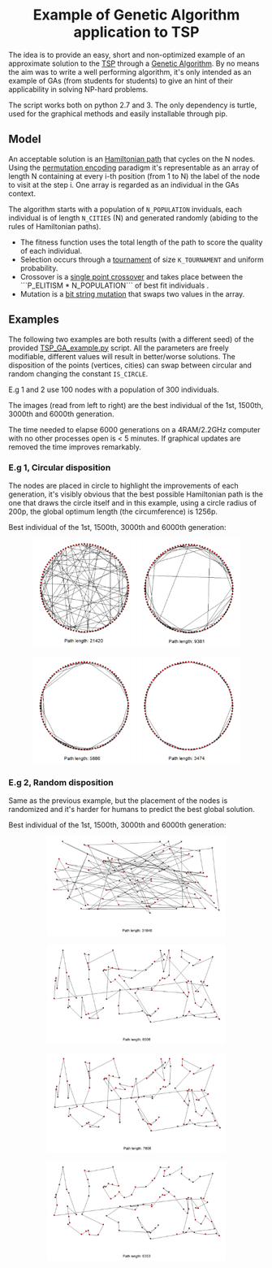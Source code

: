 <h1 align="center"><b>Example of Genetic Algorithm application to TSP</b></h1>

The idea is to provide an easy, short and non-optimized example of an approximate solution to the [TSP](https://en.wikipedia.org/wiki/Travelling_salesman_problem) through a [Genetic Algorithm](https://en.wikipedia.org/wiki/Genetic_algorithm). 
By no means the aim was to write a well performing algorithm, it's only intended as an example of GAs (from students for students) to give an hint of their applicability in solving NP-hard problems. 

The script works both on python 2.7 and 3. The only dependency is turtle, used for the graphical methods and easily installable through pip.

## Model
An acceptable solution is an [Hamiltonian path](https://en.wikipedia.org/wiki/Hamiltonian_path) that cycles on the N nodes. Using the [permutation encoding](https://www.obitko.com/tutorials/genetic-algorithms/encoding.php) paradigm it's representable as an array of length N containing at every i-th position (from 1 to N) the label of the node to visit at the step i. One array is regarded as an individual in the GAs context.

The algorithm starts with a population of ```N_POPULATION``` inviduals, each individual is of length ```N_CITIES``` (N) and generated randomly (abiding to the rules of Hamiltonian paths). 

- The fitness function uses the total length of the path to score the quality of each individual.
- Selection occurs through a [tournament](https://en.wikipedia.org/wiki/Tournament_selection) of size ```K_TOURNAMENT``` and uniform probability.
- Crossover is a [single point crossover](https://en.wikipedia.org/wiki/Crossover_(genetic_algorithm)) and takes place between the ```P_ELITISM * N_POPULATION``` of best fit individuals .
- Mutation is a [bit string mutation](https://en.wikipedia.org/wiki/Mutation_(genetic_algorithm)) that swaps two values in the array.

## Examples
The following two examples are both results (with a different seed) of the provided [TSP_GA_example.py](https://github.com/Mark-Zampedroni/genetic-algorithm-example-TSP/blob/main/TSP_GA_example.py) script. All the parameters are freely modifiable, different values will result in better/worse solutions. The disposition of the points (vertices, cities) can swap between circular and random changing the constant ```IS_CIRCLE```.

E.g 1 and 2 use 100 nodes with a population of 300 individuals.

The images (read from left to right) are the best individual of the 1st, 1500th, 3000th and 6000th generation.

The time needed to elapse 6000 generations on a 4RAM/2.2GHz computer with no other processes open is < 5 minutes. If graphical updates are removed the time improves remarkably. 

### E.g 1, Circular disposition
The nodes are placed in circle to highlight the improvements of each generation, it's visibly obvious that the best possible Hamiltonian path is the one that draws the circle itself and in this example, using a circle radius of 200p, the global optimum length (the circumference) is 1256p. 

Best individual of the 1st, 1500th, 3000th and 6000th generation:

<p align="center" width="100%">
    <img width="40%" src="https://github.com/Mark-Zampedroni/genetic-algorithm-example-TSP/blob/main/images/cricle/GC1p.png"> 
    <img width="40%" src="https://github.com/Mark-Zampedroni/genetic-algorithm-example-TSP/blob/main/images/cricle/GC1500.png"> 
</p>
<p align="center" width="100%">
    <img width="40%" src="https://github.com/Mark-Zampedroni/genetic-algorithm-example-TSP/blob/main/images/cricle/GC3000p.png"> 
    <img width="40%" src="https://github.com/Mark-Zampedroni/genetic-algorithm-example-TSP/blob/main/images/cricle/GC6000p.png"> 
</p>

### E.g 2, Random disposition
Same as the previous example, but the placement of the nodes is randomized and it's harder for humans to predict the best global solution.

Best individual of the 1st, 1500th, 3000th and 6000th generation:

<p align="center" width="100%">
    <img width="70%" src="https://github.com/Mark-Zampedroni/genetic-algorithm-example-TSP/blob/main/images/random/GR1p.png"> 
</p>
<p align="center" width="100%">
    <img width="70%" src="https://github.com/Mark-Zampedroni/genetic-algorithm-example-TSP/blob/main/images/random/GR1500p.png"> 
</p>
<p align="center" width="100%">
    <img width="70%" src="https://github.com/Mark-Zampedroni/genetic-algorithm-example-TSP/blob/main/images/random/GR3000p.png">  
</p>
<p align="center" width="100%">
    <img width="70%" src="https://github.com/Mark-Zampedroni/genetic-algorithm-example-TSP/blob/main/images/random/GR6000p.png"> 
</p>
